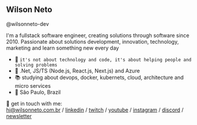 ## Wilson Neto

@wilsonneto-dev

I'm a fullstack software engineer, creating solutions through software since 2010. Passionate about solutions development, innovation, technology, marketing and learn something new every day<br />

- :rocket: `it's not about technology and code, it's about helping people and solving problems`
- :purple_heart: .Net, JS/TS (Node.js, React.js, Next.js) and Azure
- :books: studying about devops, docker, kubernets, cloud, architecture and micro services
- :pushpin: São Paulo, Brazil   

💬 get in touch with me:<br />
hi@wilsonneto.com.br / [linkedin](https://www.linkedin.com/in/wilsonnetobr/) / [twitch](https://www.twitch.tv/wilsonnetodev) / [youtube](https://www.youtube.com/channel/UCBxjQXWVCyF1C5ft1E0foHw) / [instagram](https://www.instagram.com/wilsonneto.dev/) / [discord](https://discord.com/invite/RMDSHVkDmE) / [newsletter](https://novidadesjs.substack.com/welcome)
